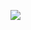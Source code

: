 [![](https://jitpack.io/v/kiryl-nazarau/java-project-lvl1.svg)](https://jitpack.io/#kiryl-nazarau/java-project-lvl1)
